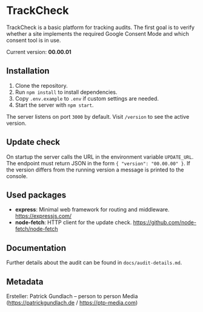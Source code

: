 # TrackCheck

TrackCheck is a basic platform for tracking audits. The first goal is to verify whether a site implements the required Google Consent Mode and which consent tool is in use.

Current version: **00.00.01**

## Installation

1. Clone the repository.
2. Run `npm install` to install dependencies.
3. Copy `.env.example` to `.env` if custom settings are needed.
4. Start the server with `npm start`.

The server listens on port `3000` by default. Visit `/version` to see the active version.

## Update check

On startup the server calls the URL in the environment variable `UPDATE_URL`. The endpoint must return JSON in the form `{ "version": "00.00.00" }`. If the version differs from the running version a message is printed to the console.

## Used packages

- **express**: Minimal web framework for routing and middleware. <https://expressjs.com/>
- **node-fetch**: HTTP client for the update check. <https://github.com/node-fetch/node-fetch>

## Documentation

Further details about the audit can be found in `docs/audit-details.md`.

## Metadata

Ersteller: Patrick Gundlach – person to person Media (<https://patrickgundlach.de> / <https://ptp-media.com>)

